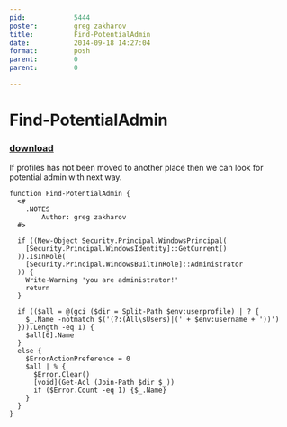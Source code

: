 ```yaml
---
pid:            5444
poster:         greg zakharov
title:          Find-PotentialAdmin
date:           2014-09-18 14:27:04
format:         posh
parent:         0
parent:         0

---
```


# Find-PotentialAdmin

### [download](5444.ps1)

If profiles has not been moved to another place then we can look for potential admin with next way.

```posh
function Find-PotentialAdmin {
  <#
    .NOTES
        Author: greg zakharov
  #>
  
  if ((New-Object Security.Principal.WindowsPrincipal(
    [Security.Principal.WindowsIdentity]::GetCurrent()
  )).IsInRole(
    [Security.Principal.WindowsBuiltInRole]::Administrator
  )) {
    Write-Warning 'you are administrator!'
    return
  }
  
  if (($all = @(gci ($dir = Split-Path $env:userprofile) | ? {
    $_.Name -notmatch $('(?:(All\sUsers)|(' + $env:username + '))')
  })).Length -eq 1) {
    $all[0].Name
  }
  else {
    $ErrorActionPreference = 0
    $all | % {
      $Error.Clear()
      [void](Get-Acl (Join-Path $dir $_))
      if ($Error.Count -eq 1) {$_.Name}
    }
  }
}
```

